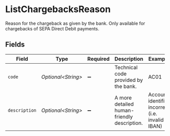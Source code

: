 # ListChargebacksReason

Reason for the chargeback as given by the bank. Only available for chargebacks of SEPA Direct Debit payments.


## Fields

| Field                                            | Type                                             | Required                                         | Description                                      | Example                                          |
| ------------------------------------------------ | ------------------------------------------------ | ------------------------------------------------ | ------------------------------------------------ | ------------------------------------------------ |
| `code`                                           | *Optional\<String>*                              | :heavy_minus_sign:                               | Technical code provided by the bank.             | AC01                                             |
| `description`                                    | *Optional\<String>*                              | :heavy_minus_sign:                               | A more detailed human-friendly description.      | Account identifier incorrect (i.e. invalid IBAN) |